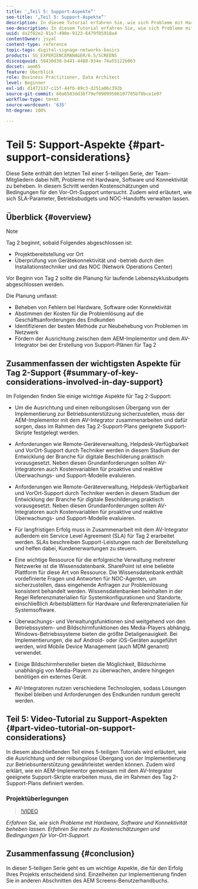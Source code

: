 ```yaml
---
title: '„Teil 5: Support-Aspekte“'
seo-title: '„Teil 5: Support-Aspekte“'
description: In diesem Tutorial erfahren Sie, wie sich Probleme mit Hardware, Software und Konnektivität beheben lassen. Erfahren Sie mehr zu Kostenschätzungen und Bedingungen für Vor-Ort-Support. Zudem wird erläutert, wie sich SLA-Parameter, Betriebsbudgets und NOC-Handoffs verwalten lassen.
seo-description: In diesem Tutorial erfahren Sie, wie sich Probleme mit Hardware, Software und Konnektivität beheben lassen. Erfahren Sie mehr zu Kostenschätzungen und Bedingungen für Vor-Ort-Support. Zudem wird erläutert, wie sich SLA-Parameter, Betriebsbudgets und NOC-Handoffs verwalten lassen.
uuid: da2f82e2-81e7-490e-9123-6479f05918a4
contentOwner: jsyal
content-type: reference
topic-tags: digital-signage-networks-basics
products: SG_EXPERIENCEMANAGER/6.5/SCREENS
discoiquuid: 59430d38-b441-4488-934e-74a55122b063
docset: aem65
feature: Überblick
role: Business Practitioner, Data Architect
level: Beginner
exl-id: d1472137-c15f-44fb-89c3-d251a06c392b
source-git-commit: 60a6583dd3bf79ef09099506107705bf0bce1e07
workflow-type: tm+mt
source-wordcount: '635'
ht-degree: 100%

---
```


# Teil 5: Support-Aspekte {#part-support-considerations}

Diese Seite enthält den letzten Teil einer 5-teiligen Serie, der Team-Mitgliedern dabei hilft, Probleme mit Hardware, Software und Konnektivität zu beheben. In diesem Schritt werden Kostenschätzungen und Bedingungen für den Vor-Ort-Support untersucht. Zudem wird erläutert, wie sich SLA-Parameter, Betriebsbudgets und NOC-Handoffs verwalten lassen.

## Überblick {#overview}

>[!NOTE]
>
>Tag 2 beginnt, sobald Folgendes abgeschlossen ist:
>
>* Projektbereitstellung vor Ort
>* Überprüfung von Gerätekonnektivität und -betrieb durch den Installationstechniker und das NOC (Network Operations Center)

>
>
Vor Beginn von Tag 2 sollte die Planung für laufende Lebenszyklusbudgets abgeschlossen werden.

Die Planung umfasst:

* Beheben von Fehlern bei Hardware, Software oder Konnektivität
* Abstimmen der Kosten für die Problemlösung auf die Geschäftsanforderungen des Endkunden
* Identifizieren der besten Methode zur Neubehebung von Problemen im Netzwerk
* Fördern der Ausrichtung zwischen dem AEM-Implementor und dem AV-Integrator bei der Erstellung von Support-Plänen für Tag 2

## Zusammenfassen der wichtigsten Aspekte für Tag 2-Support {#summary-of-key-considerations-involved-in-day-support}

Im Folgenden finden Sie einige wichtige Aspekte für Tag 2-Support:

* Um die Ausrichtung und einen reibungslosen Übergang von der Implementierung zur Betriebsunterstützung sicherzustellen, muss der AEM-Implementor mit dem AV-Integrator zusammenarbeiten und dafür sorgen, dass im Rahmen des Tag 2-Support-Plans geeignete Support-Skripte festgelegt werden.
* Anforderungen wie Remote-Geräteverwaltung, Helpdesk-Verfügbarkeit und Vor­Ort-Support durch Techniker werden in diesem Stadium der Entwicklung der Branche für digitale Beschilderung praktisch vorausgesetzt. Neben diesen Grundanforderungen sollten AV-Integratoren auch Kostenvariablen für proaktive und reaktive Überwachungs- und Support-Modelle evaluieren.

* Anforderungen wie Remote-Geräteverwaltung, Helpdesk-Verfügbarkeit und Vor­Ort-Support durch Techniker werden in diesem Stadium der Entwicklung der Branche für digitale Beschilderung praktisch vorausgesetzt. Neben diesen Grundanforderungen sollten AV-Integratoren auch Kostenvariablen für proaktive und reaktive Überwachungs- und Support-Modelle evaluieren.
* Für langfristigen Erfolg muss in Zusammenarbeit mit dem AV-Integrator außerdem ein Service Level Agreement (SLA) für Tag 2 erarbeitet werden. SLAs beschreiben Support-Leistungen nach der Bereitstellung und helfen dabei, Kundenerwartungen zu steuern.
* Eine wichtige Ressource für die erfolgreiche Verwaltung mehrerer Netzwerke ist die Wissensdatenbank. SharePoint ist eine beliebte Plattform für diese Art von Ressource. Die Wissensdatenbank enthält vordefinierte Fragen und Antworten für NOC-Agenten, um sicherzustellen, dass eingehende Anfragen zur Problemlösung konsistent behandelt werden. Wissensdatenbanken beinhalten in der Regel Referenzmaterialien für Systemkonfigurationen und Standorte, einschließlich Arbeitsblättern für Hardware und Referenzmaterialien für Systemsoftware.
* Überwachungs- und Verwaltungsfunktionen sind weitgehend von den Betriebssystem- und Bildschirmfunktionen des Media-Players abhängig. Windows-Betriebssysteme bieten die größte Detailgenauigkeit. Bei Implementierungen, die auf Android- oder iOS-Geräten ausgeführt werden, wird Mobile Device Management (auch MDM genannt) verwendet.
* Einige Bildschirmhersteller bieten die Möglichkeit, Bildschirme unabhängig von Media-Playern zu überwachen, andere hingegen benötigen ein externes Gerät.
* AV-Integratoren nutzen verschiedene Technologien, sodass Lösungen flexibel bleiben und Anforderungen des Endkunden rundum gerecht werden.

## Teil 5: Video-Tutorial zu Support-Aspekten {#part-video-tutorial-on-support-considerations}

In diesem abschließenden Teil eines 5-teiligen Tutorials wird erläutert, wie die Ausrichtung und der reibungslose Übergang von der Implementierung zur Betriebsunterstützung gewährleistet werden können. Zudem wird erklärt, wie ein AEM-Implementor gemeinsam mit dem AV-Integrator geeignete Support-Skripte erarbeiten muss, die im Rahmen des Tag 2-Support-Plans definiert werden.

### Projektüberlegungen

>[!VIDEO](https://video.tv.adobe.com/v/28383)

*Erfahren Sie, wie sich Probleme mit Hardware, Software und Konnektivität beheben lassen. Erfahren Sie mehr zu Kostenschätzungen und Bedingungen für Vor-Ort-Support.*

## Zusammenfassung {#conclusion}

In dieser 5-teiligen Serie geht es um wichtige Aspekte, die für den Erfolg Ihres Projekts entscheidend sind. Einzelheiten zur Implementierung finden Sie in anderen Abschnitten des AEM Screens-Benutzerhandbuchs.
